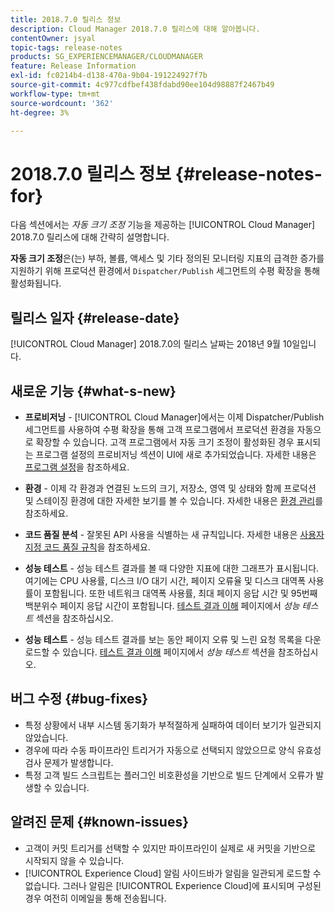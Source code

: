 ```yaml
---
title: 2018.7.0 릴리스 정보
description: Cloud Manager 2018.7.0 릴리스에 대해 알아봅니다.
contentOwner: jsyal
topic-tags: release-notes
products: SG_EXPERIENCEMANAGER/CLOUDMANAGER
feature: Release Information
exl-id: fc0214b4-d138-470a-9b04-191224927f7b
source-git-commit: 4c977cdfbef438fdabd90ee104d98887f2467b49
workflow-type: tm+mt
source-wordcount: '362'
ht-degree: 3%

---
```


# 2018.7.0 릴리스 정보 {#release-notes-for}

다음 섹션에서는 *자동 크기 조정* 기능을 제공하는 [!UICONTROL Cloud Manager] 2018.7.0 릴리스에 대해 간략히 설명합니다.

**자동 크기 조정**&#x200B;은(는) 부하, 볼륨, 액세스 및 기타 정의된 모니터링 지표의 급격한 증가를 지원하기 위해 프로덕션 환경에서 `Dispatcher/Publish` 세그먼트의 수평 확장을 통해 활성화됩니다.

## 릴리스 일자 {#release-date}

[!UICONTROL Cloud Manager] 2018.7.0의 릴리스 날짜는 2018년 9월 10일입니다.

## 새로운 기능 {#what-s-new}

* **프로비저닝** - [!UICONTROL Cloud Manager]에서는 이제 Dispatcher/Publish 세그먼트를 사용하여 수평 확장을 통해 고객 프로그램에서 프로덕션 환경을 자동으로 확장할 수 있습니다. 고객 프로그램에서 자동 크기 조정이 활성화된 경우 표시되는 프로그램 설정의 프로비저닝 섹션이 UI에 새로 추가되었습니다. 자세한 내용은 [프로그램 설정](/help/getting-started/program-setup.md)을 참조하세요.

* **환경** - 이제 각 환경과 연결된 노드의 크기, 저장소, 영역 및 상태와 함께 프로덕션 및 스테이징 환경에 대한 자세한 보기를 볼 수 있습니다. 자세한 내용은 [환경 관리](/help/using/managing-environments.md)를 참조하세요.

* **코드 품질 분석** - 잘못된 API 사용을 식별하는 새 규칙입니다. 자세한 내용은 [사용자 지정 코드 품질 규칙](/help/using/custom-code-quality-rules.md)을 참조하세요.

* **성능 테스트** - 성능 테스트 결과를 볼 때 다양한 지표에 대한 그래프가 표시됩니다. 여기에는 CPU 사용률, 디스크 I/O 대기 시간, 페이지 오류율 및 디스크 대역폭 사용률이 포함됩니다. 또한 네트워크 대역폭 사용률, 최대 페이지 응답 시간 및 95번째 백분위수 페이지 응답 시간이 포함됩니다. [테스트 결과 이해](/help/using/code-quality-testing.md) 페이지에서 *성능 테스트* 섹션을 참조하십시오.

* **성능 테스트** - 성능 테스트 결과를 보는 동안 페이지 오류 및 느린 요청 목록을 다운로드할 수 있습니다. [테스트 결과 이해](/help/using/code-quality-testing.md) 페이지에서 *성능 테스트* 섹션을 참조하십시오.

## 버그 수정 {#bug-fixes}

* 특정 상황에서 내부 시스템 동기화가 부적절하게 실패하여 데이터 보기가 일관되지 않았습니다.
* 경우에 따라 수동 파이프라인 트리거가 자동으로 선택되지 않았으므로 양식 유효성 검사 문제가 발생합니다.
* 특정 고객 빌드 스크립트는 플러그인 비호환성을 기반으로 빌드 단계에서 오류가 발생할 수 있습니다.

## 알려진 문제 {#known-issues}

* 고객이 커밋 트리거를 선택할 수 있지만 파이프라인이 실제로 새 커밋을 기반으로 시작되지 않을 수 있습니다.
* [!UICONTROL Experience Cloud] 알림 사이드바가 알림을 일관되게 로드할 수 없습니다. 그러나 알림은 [!UICONTROL Experience Cloud]에 표시되며 구성된 경우 여전히 이메일을 통해 전송됩니다.
